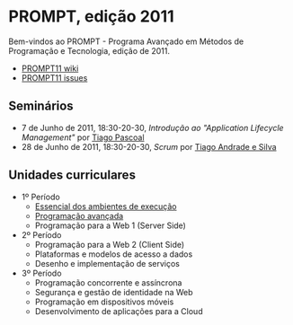 # PROMPT, edição 2011 #

Bem-vindos ao PROMPT - Programa Avançado em Métodos de Programação e Tecnologia, edição de 2011.

 * [PROMPT11 wiki](https://github.com/CCISEL/PROMPT11/wiki)
 * [PROMPT11 issues](https://github.com/ccisel/PROMPT11/issues)

## Seminários ##

 * 7 de Junho de 2011, 18:30-20-30, _Introdução ao "Application Lifecycle Management"_ por [Tiago Pascoal](http://pt.linkedin.com/in/tiagopascoal)
 * 28 de Junho de 2011, 18:30-20-30, _Scrum_ por [Tiago Andrade e Silva](http://pt.linkedin.com/in/tiagonmas)

## Unidades curriculares ##
 * 1º Período
   * [Essencial dos ambientes de execução](https://github.com/CCISEL/PROMPT11-01-VMEssentials/)
   * [Programação avançada](https://github.com/CCISEL/PROMPT11-02-AdvancedProgramming/)
   * Programação para a Web 1 (Server Side)
 * 2º Período
   * Programação para a Web 2 (Client Side)
   * Plataformas e modelos de acesso a dados
   * Desenho e implementação de serviços
 * 3º Período
   * Programação concorrente e assíncrona
   * Segurança e gestão de identidade na Web
   * Programação em dispositivos móveis
   * Desenvolvimento de aplicações para a Cloud
